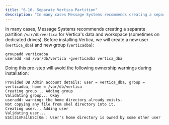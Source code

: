 ```yaml
---
title: "6.16. Separate Vertica Partition"
description: "In many cases Message Systems recommends creating a separate partition var db vertica for Vertica's data and workspace sometimes on dedicated drives Before installing Vertica we will create a new user vertica dba and new group verticadba Doing this pre step will avoid the following ownership warnings during installation..."
---
```


In many cases, Message Systems recommends creating a separate partition `/var/db/vertica` for Vertica's data and workspace (sometimes on dedicated drives). Before installing Vertica, we will create a new user (`vertica_dba`) and new group (`verticadba`):

```
groupadd verticadba
useradd -md /var/db/vertica -gverticadba vertica_dba
```

Doing this pre-step will avoid the following ownership warnings during installation:

```
Provided DB Admin account details: user = vertica_dba, group = verticadba, home = /var/db/vertica
Creating group... Adding group
Validating group... Okay
useradd: warning: the home directory already exists.
Not copying any file from skel directory into it.
Creating user... Adding user
Validating user...
ESC[31mFailESC[0m : User's home directory is owned by some other user
```